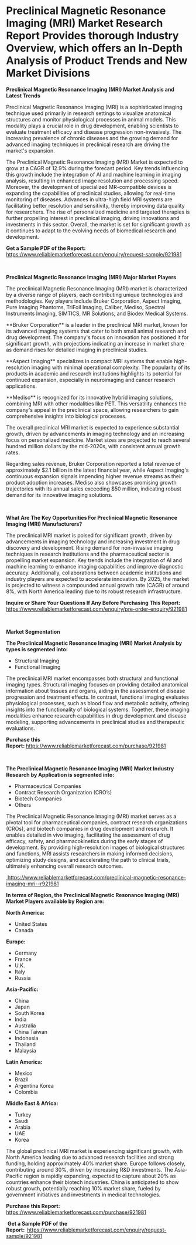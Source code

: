 <p><h1>Preclinical Magnetic Resonance Imaging (MRI) Market Research Report Provides thorough Industry Overview, which offers an In-Depth Analysis of Product Trends and New Market Divisions</h1></p><p><strong>Preclinical Magnetic Resonance Imaging (MRI) Market Analysis and Latest Trends</strong></p>
<p><p>Preclinical Magnetic Resonance Imaging (MRI) is a sophisticated imaging technique used primarily in research settings to visualize anatomical structures and monitor physiological processes in animal models. This modality plays a crucial role in drug development, enabling scientists to evaluate treatment efficacy and disease progression non-invasively. The increasing prevalence of chronic diseases and the growing demand for advanced imaging techniques in preclinical research are driving the market's expansion.</p><p>The Preclinical Magnetic Resonance Imaging (MRI) Market is expected to grow at a CAGR of 12.9% during the forecast period. Key trends influencing this growth include the integration of AI and machine learning in imaging analysis, resulting in enhanced image resolution and processing speed. Moreover, the development of specialized MR-compatible devices is expanding the capabilities of preclinical studies, allowing for real-time monitoring of diseases. Advances in ultra-high field MRI systems are facilitating better resolution and sensitivity, thereby improving data quality for researchers. The rise of personalized medicine and targeted therapies is further propelling interest in preclinical imaging, driving innovations and investments in this sector. Overall, the market is set for significant growth as it continues to adapt to the evolving needs of biomedical research and development.</p></p>
<p><strong>Get a Sample PDF of the Report:&nbsp;</strong> <a href="https://www.reliablemarketforecast.com/enquiry/request-sample/921981?utm_campaign=3175&utm_medium=2&utm_source=Github&utm_content=ia&utm_term=14042025&utm_id=preclinical-magnetic-resonance-imaging-mri">https://www.reliablemarketforecast.com/enquiry/request-sample/921981</a></p>
<p>&nbsp;</p>
<p><strong>Preclinical Magnetic Resonance Imaging (MRI) Major Market Players</strong></p>
<p><p>The preclinical Magnetic Resonance Imaging (MRI) market is characterized by a diverse range of players, each contributing unique technologies and methodologies. Key players include Bruker Corporation, Aspect Imaging, Pure Imaging Phantoms, TriFoil Imaging, Caliber, Mediso, Spectral Instruments Imaging, SIMTICS, MR Solutions, and Biodex Medical Systems.</p><p>**Bruker Corporation** is a leader in the preclinical MRI market, known for its advanced imaging systems that cater to both small animal research and drug development. The company's focus on innovation has positioned it for significant growth, with projections indicating an increase in market share as demand rises for detailed imaging in preclinical studies.</p><p>**Aspect Imaging** specializes in compact MRI systems that enable high-resolution imaging with minimal operational complexity. The popularity of its products in academic and research institutions highlights its potential for continued expansion, especially in neuroimaging and cancer research applications.</p><p>**Mediso** is recognized for its innovative hybrid imaging solutions, combining MRI with other modalities like PET. This versatility enhances the company's appeal in the preclinical space, allowing researchers to gain comprehensive insights into biological processes.</p><p>The overall preclinical MRI market is expected to experience substantial growth, driven by advancements in imaging technology and an increasing focus on personalized medicine. Market sizes are projected to reach several hundred million dollars by the mid-2020s, with consistent annual growth rates.</p><p>Regarding sales revenue, Bruker Corporation reported a total revenue of approximately $2.1 billion in the latest financial year, while Aspect Imaging's continuous expansion signals impending higher revenue streams as their product adoption increases. Mediso also showcases promising growth trajectories with its annual sales exceeding $50 million, indicating robust demand for its innovative imaging solutions.</p></p>
<p>&nbsp;</p>
<p><strong>What Are The Key Opportunities For Preclinical Magnetic Resonance Imaging (MRI) Manufacturers?</strong></p>
<p><p>The preclinical MRI market is poised for significant growth, driven by advancements in imaging technology and increasing investment in drug discovery and development. Rising demand for non-invasive imaging techniques in research institutions and the pharmaceutical sector is propelling market expansion. Key trends include the integration of AI and machine learning to enhance imaging capabilities and improve diagnostic accuracy. Additionally, collaborations between academic institutions and industry players are expected to accelerate innovation. By 2025, the market is projected to witness a compounded annual growth rate (CAGR) of around 8%, with North America leading due to its robust research infrastructure.</p></p>
<p><strong>Inquire or Share Your Questions If Any Before Purchasing This Report:</strong> <a href="https://www.reliablemarketforecast.com/enquiry/pre-order-enquiry/921981?utm_campaign=3175&utm_medium=2&utm_source=Github&utm_content=ia&utm_term=14042025&utm_id=preclinical-magnetic-resonance-imaging-mri">https://www.reliablemarketforecast.com/enquiry/pre-order-enquiry/921981</a></p>
<p>&nbsp;</p>
<p><strong>Market Segmentation</strong></p>
<p><strong>The Preclinical Magnetic Resonance Imaging (MRI) Market Analysis by types is segmented into:</strong></p>
<p><ul><li>Structural Imaging</li><li>Functional Imaging</li></ul></p>
<p><p>The preclinical MRI market encompasses both structural and functional imaging types. Structural imaging focuses on providing detailed anatomical information about tissues and organs, aiding in the assessment of disease progression and treatment effects. In contrast, functional imaging evaluates physiological processes, such as blood flow and metabolic activity, offering insights into the functionality of biological systems. Together, these imaging modalities enhance research capabilities in drug development and disease modeling, supporting advancements in preclinical studies and therapeutic evaluations.</p></p>
<p><strong>Purchase this Report:&nbsp;</strong><a href="https://www.reliablemarketforecast.com/purchase/921981?utm_campaign=3175&utm_medium=2&utm_source=Github&utm_content=ia&utm_term=14042025&utm_id=preclinical-magnetic-resonance-imaging-mri">https://www.reliablemarketforecast.com/purchase/921981</a></p>
<p>&nbsp;</p>
<p><strong>The Preclinical Magnetic Resonance Imaging (MRI) Market Industry Research by Application is segmented into:</strong></p>
<p><ul><li>Pharmaceutical Companies</li><li>Contract Research Organization (CRO’s)</li><li>Biotech Companies</li><li>Others</li></ul></p>
<p><p>The Preclinical Magnetic Resonance Imaging (MRI) market serves as a pivotal tool for pharmaceutical companies, contract research organizations (CROs), and biotech companies in drug development and research. It enables detailed in vivo imaging, facilitating the assessment of drug efficacy, safety, and pharmacokinetics during the early stages of development. By providing high-resolution images of biological structures and functions, MRI assists researchers in making informed decisions, optimizing study designs, and accelerating the path to clinical trials, ultimately enhancing overall research outcomes.</p></p>
<p><a href="https://www.reliablemarketforecast.com/preclinical-magnetic-resonance-imaging-mri--r921981?utm_campaign=3175&utm_medium=2&utm_source=Github&utm_content=ia&utm_term=14042025&utm_id=preclinical-magnetic-resonance-imaging-mri">&nbsp;https://www.reliablemarketforecast.com/preclinical-magnetic-resonance-imaging-mri--r921981</a></p>
<p><strong>In terms of Region, the Preclinical Magnetic Resonance Imaging (MRI) Market Players available by Region are:</strong></p>
<p>
    <p> <strong> North America: </strong>
        <ul>
            <li>United States</li>
            <li>Canada</li>
        </ul>
        </p> 
    <p> <strong> Europe: </strong>
        <ul>
            <li>Germany</li>
            <li>France</li>
            <li>U.K.</li>
            <li>Italy</li>
            <li>Russia</li>
        </ul>
        </p> 
    <p> <strong> Asia-Pacific: </strong>
        <ul>
            <li>China</li>
            <li>Japan</li>
            <li>South Korea</li>
            <li>India</li>
            <li>Australia</li>
            <li>China Taiwan</li>
            <li>Indonesia</li>
            <li>Thailand</li>
            <li>Malaysia</li>
        </ul>
        </p> 
    <p> <strong> Latin America: </strong>
        <ul>
            <li>Mexico</li>
            <li>Brazil</li>
            <li>Argentina Korea</li>
            <li>Colombia</li>
        </ul>
        </p> 
    <p> <strong> Middle East & Africa: </strong>
        <ul>
            <li>Turkey</li>
            <li>Saudi</li>
            <li>Arabia</li>
            <li>UAE</li>
            <li>Korea</li>
        </ul>
    </p>
    </p>
<p><p>The global preclinical MRI market is experiencing significant growth, with North America leading due to advanced research facilities and strong funding, holding approximately 40% market share. Europe follows closely, contributing around 30%, driven by increasing R&D investments. The Asia-Pacific region is rapidly expanding, expected to capture about 20% as countries enhance their biotech industries. China is anticipated to show robust growth, potentially reaching 10% market share, fueled by government initiatives and investments in medical technologies.</p></p>
<p><strong>Purchase this Report: </strong><a href="https://www.reliablemarketforecast.com/purchase/921981?utm_campaign=3175&utm_medium=2&utm_source=Github&utm_content=ia&utm_term=14042025&utm_id=preclinical-magnetic-resonance-imaging-mri">https://www.reliablemarketforecast.com/purchase/921981</a></p>
<p>&nbsp;<strong>Get a Sample PDF of the Report:&nbsp;&nbsp;</strong><a href="https://www.reliablemarketforecast.com/enquiry/request-sample/921981?utm_campaign=3175&utm_medium=2&utm_source=Github&utm_content=ia&utm_term=14042025&utm_id=preclinical-magnetic-resonance-imaging-mri">https://www.reliablemarketforecast.com/enquiry/request-sample/921981</a></p>
<p><strong></strong></p>
<p><p></p><p></p><p></p></p>